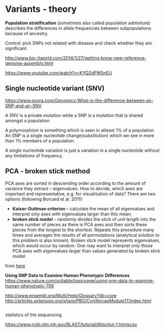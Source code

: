 # Variants - theory


**Population stratification** (sometimes also called population admixture) 
describes the differences in allele frequencies between subpopulations because of ancestry.

Control: pick SNPs not related with disease and check whether they are significant. 

http://www.bio-itworld.com/2014/1/27/getting-know-new-reference-genome-assembly.html

https://www.youtube.com/watch?v=KYQ2dPW5nEU


## Single nucleotide variant (SNV)

https://www.quora.com/Genomics-What-is-the-difference-between-an-SNP-and-an-SNV

A SNV is a private mutation while a ﻿SNP is a mutation that is shared amongst a population

A polymorphism is something which is seen in atleast 1% of a population.
An SNP is a single nucleotide change(substitution) which we see in more than 1% members of a population.

A single nucleotide variation is just a variation in a single nucleotide without any limitations of frequency.

## PCA - broken stick method

PCA axes are sorted in descending order according to the amount of variance they extract – eigenvalues. How to decide, which axes are important and representative, e.g. for visualization of data? There are two options (following Borcard et al. 2011):

* **Kaiser-Guttman criterion** – calculate the mean of all eigenvalues and interpret only axes with eigenvalues larger than this mean;
* **broken stick model** – randomly divides the stick of unit length into the same number of pieces as there is PCA axes and then sorts these pieces from the longest to the shortest. Repeats this procedure many times and averages the results of all permutations (analytical solution to this problem is also known). Broken stick model represents eigenvalues, which would occur by random. One may want to interpret only those PCA axes with eigenvalues larger than values generated by broken stick model

from [here](http://www.davidzeleny.net/anadat-r/doku.php/en:pca)

**Using SNP Data to Examine Human Phenotypic Differences**
https://www.nature.com/scitable/topicpage/using-snp-data-to-examine-human-phenotypic-706

http://www.ensembl.org/Multi/Help/Glossary?db=core
http://articles.extension.org/share/PBG/ConifercapModule17/index.html

```bash

```
statistics of the sequencing

https://www.ncbi.nlm.nih.gov/BLAST/tutorial/Altschul-1.htmlscsc